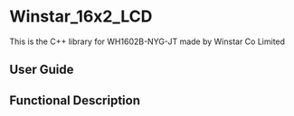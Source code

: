 # Winstar_16x2_LCD
This is the C++ library for WH1602B-NYG-JT made by Winstar Co Limited

## User Guide

## Functional Description
